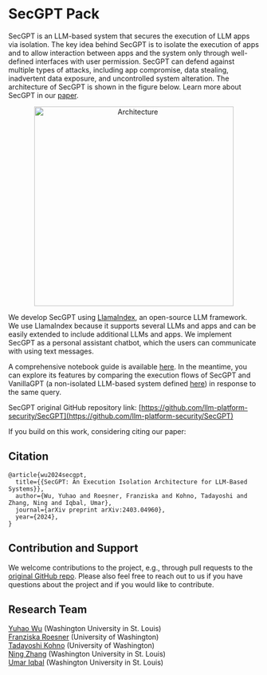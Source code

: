 # SecGPT Pack

SecGPT is an LLM-based system that secures the execution of LLM apps via isolation. The key idea behind SecGPT is to isolate the execution of apps and to allow interaction between apps and the system only through well-defined interfaces with user permission. SecGPT can defend against multiple types of attacks, including app compromise, data stealing, inadvertent data exposure, and uncontrolled system alteration. The architecture of SecGPT is shown in the figure below. Learn more about SecGPT in our [paper](https://arxiv.org/abs/2403.04960).

<p align="center">
  <img src="https://raw.githubusercontent.com/run-llama/llama_index/main/llama-index-packs/llama-index-packs-secgpt/examples/architecture.bmp" alt="Architecture" width="400">
</p>

We develop SecGPT using [LlamaIndex](https://www.llamaindex.ai/), an open-source LLM framework. We use LlamaIndex because it supports several LLMs and apps and can be easily extended to include additional LLMs and apps. We implement SecGPT as a personal assistant chatbot, which the users can communicate with using text messages.

A comprehensive notebook guide is available [here](https://github.com/run-llama/llama_index/blob/main/llama-index-packs/llama-index-packs-secgpt/examples/SecGPT.ipynb). In the meantime, you can explore its features by comparing the execution flows of SecGPT and VanillaGPT (a non-isolated LLM-based system defined [here](https://github.com/run-llama/llama_index/blob/main/llama-index-packs/llama-index-packs-secgpt/examples/VanillaGPT.ipynb)) in response to the same query.



SecGPT original GitHub repository link: [https://github.com/llm-platform-security/SecGPT](https://github.com/llm-platform-security/SecGPT)


If you build on this work, considering citing our paper:


## Citation
```plaintext
@article{wu2024secgpt,
  title={{SecGPT: An Execution Isolation Architecture for LLM-Based Systems}}, 
  author={Wu, Yuhao and Roesner, Franziska and Kohno, Tadayoshi and Zhang, Ning and Iqbal, Umar},
  journal={arXiv preprint arXiv:2403.04960},
  year={2024},
}
```

## Contribution and Support
We welcome contributions to the project, e.g., through pull requests to the [original GitHub repo](https://github.com/llm-platform-security/SecGPT). Please also feel free to reach out to us if you have questions about the project and if you would like to contribute. 


## Research Team 
[Yuhao Wu](https://yuhao-w.github.io) (Washington University in St. Louis)  
[Franziska Roesner](https://www.franziroesner.com/) (University of Washington)  
[Tadayoshi Kohno](https://homes.cs.washington.edu/~yoshi/) (University of Washington)  
[Ning Zhang](https://cybersecurity.seas.wustl.edu/) (Washington University in St. Louis)  
[Umar Iqbal](https://umariqbal.com) (Washington University in St. Louis)  
